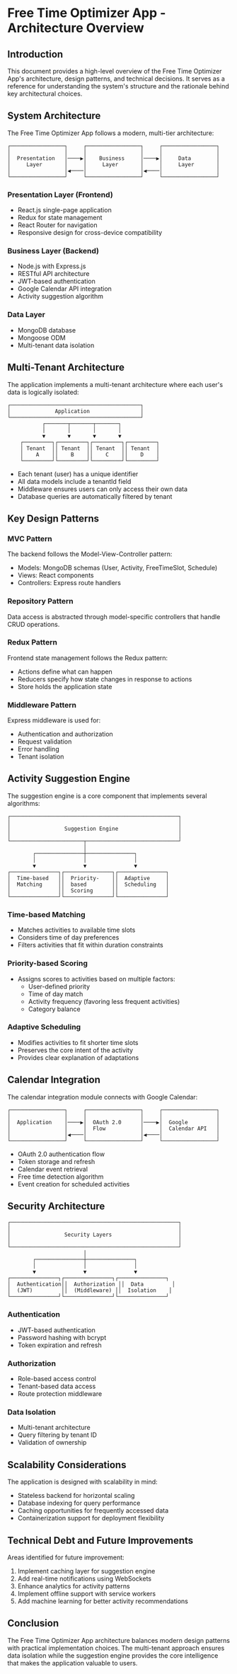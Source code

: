 # Free Time Optimizer App - Architecture Overview

## Introduction

This document provides a high-level overview of the Free Time Optimizer App's architecture, design patterns, and technical decisions. It serves as a reference for understanding the system's structure and the rationale behind key architectural choices.

## System Architecture

The Free Time Optimizer App follows a modern, multi-tier architecture:

```
┌─────────────────┐     ┌─────────────────┐     ┌─────────────────┐
│                 │     │                 │     │                 │
│  Presentation   │────▶│    Business     │────▶│     Data        │
│     Layer       │     │     Layer       │     │     Layer       │
│                 │◀────│                 │◀────│                 │
└─────────────────┘     └─────────────────┘     └─────────────────┘
```

### Presentation Layer (Frontend)
- React.js single-page application
- Redux for state management
- React Router for navigation
- Responsive design for cross-device compatibility

### Business Layer (Backend)
- Node.js with Express.js
- RESTful API architecture
- JWT-based authentication
- Google Calendar API integration
- Activity suggestion algorithm

### Data Layer
- MongoDB database
- Mongoose ODM
- Multi-tenant data isolation

## Multi-Tenant Architecture

The application implements a multi-tenant architecture where each user's data is logically isolated:

```
┌─────────────────────────────────────────┐
│              Application                │
└─────────────────────────────────────────┘
           ┌───────┬───────┬───────┐
           │       │       │       │
           ▼       ▼       ▼       ▼
    ┌─────────┐┌─────────┐┌─────────┐┌─────────┐
    │ Tenant  ││ Tenant  ││ Tenant  ││ Tenant  │
    │    A    ││    B    ││    C    ││    D    │
    └─────────┘└─────────┘└─────────┘└─────────┘
```

- Each tenant (user) has a unique identifier
- All data models include a tenantId field
- Middleware ensures users can only access their own data
- Database queries are automatically filtered by tenant

## Key Design Patterns

### MVC Pattern
The backend follows the Model-View-Controller pattern:
- Models: MongoDB schemas (User, Activity, FreeTimeSlot, Schedule)
- Views: React components
- Controllers: Express route handlers

### Repository Pattern
Data access is abstracted through model-specific controllers that handle CRUD operations.

### Redux Pattern
Frontend state management follows the Redux pattern:
- Actions define what can happen
- Reducers specify how state changes in response to actions
- Store holds the application state

### Middleware Pattern
Express middleware is used for:
- Authentication and authorization
- Request validation
- Error handling
- Tenant isolation

## Activity Suggestion Engine

The suggestion engine is a core component that implements several algorithms:

```
┌─────────────────────────────────────────────────────┐
│                                                     │
│                 Suggestion Engine                   │
│                                                     │
└───────────────────────┬─────────────────────────────┘
                        │
        ┌───────────────┼───────────────┐
        │               │               │
        ▼               ▼               ▼
┌───────────────┐┌───────────────┐┌───────────────┐
│  Time-based   ││  Priority-    ││  Adaptive     │
│  Matching     ││  based        ││  Scheduling   │
│               ││  Scoring      ││               │
└───────────────┘└───────────────┘└───────────────┘
```

### Time-based Matching
- Matches activities to available time slots
- Considers time of day preferences
- Filters activities that fit within duration constraints

### Priority-based Scoring
- Assigns scores to activities based on multiple factors:
  - User-defined priority
  - Time of day match
  - Activity frequency (favoring less frequent activities)
  - Category balance

### Adaptive Scheduling
- Modifies activities to fit shorter time slots
- Preserves the core intent of the activity
- Provides clear explanation of adaptations

## Calendar Integration

The calendar integration module connects with Google Calendar:

```
┌─────────────────┐     ┌─────────────────┐     ┌─────────────────┐
│                 │     │                 │     │                 │
│  Application    │────▶│  OAuth 2.0      │────▶│  Google         │
│                 │     │  Flow           │     │  Calendar API   │
│                 │◀────│                 │◀────│                 │
└─────────────────┘     └─────────────────┘     └─────────────────┘
```

- OAuth 2.0 authentication flow
- Token storage and refresh
- Calendar event retrieval
- Free time detection algorithm
- Event creation for scheduled activities

## Security Architecture

```
┌─────────────────────────────────────────────────────┐
│                                                     │
│                 Security Layers                     │
│                                                     │
└─────────────────────────────────────────────────────┘
                        │
        ┌───────────────┼───────────────┐
        │               │               │
        ▼               ▼               ▼
┌───────────────┐┌───────────────┐┌───────────────┐
│  Authentication││  Authorization ││  Data         │
│  (JWT)         ││  (Middleware) ││  Isolation    │
└───────────────┘└───────────────┘└───────────────┘
```

### Authentication
- JWT-based authentication
- Password hashing with bcrypt
- Token expiration and refresh

### Authorization
- Role-based access control
- Tenant-based data access
- Route protection middleware

### Data Isolation
- Multi-tenant architecture
- Query filtering by tenant ID
- Validation of ownership

## Scalability Considerations

The application is designed with scalability in mind:

- Stateless backend for horizontal scaling
- Database indexing for query performance
- Caching opportunities for frequently accessed data
- Containerization support for deployment flexibility

## Technical Debt and Future Improvements

Areas identified for future improvement:

1. Implement caching layer for suggestion engine
2. Add real-time notifications using WebSockets
3. Enhance analytics for activity patterns
4. Implement offline support with service workers
5. Add machine learning for better activity recommendations

## Conclusion

The Free Time Optimizer App architecture balances modern design patterns with practical implementation choices. The multi-tenant approach ensures data isolation while the suggestion engine provides the core intelligence that makes the application valuable to users.

